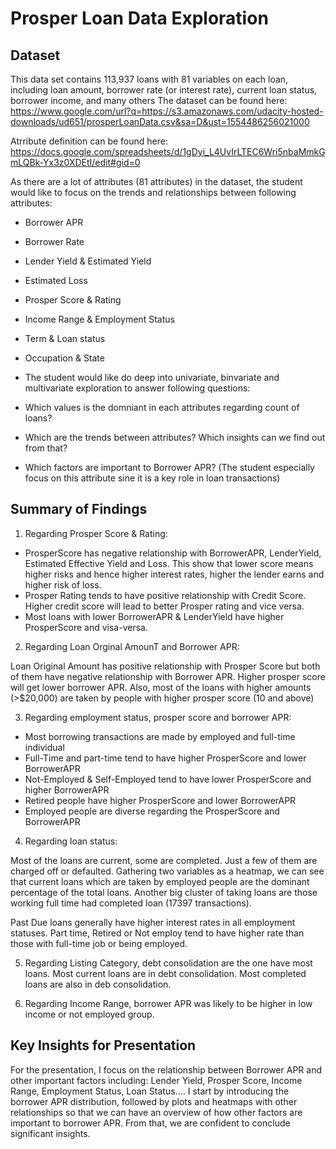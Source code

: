 # Prosper Loan Data Exploration

## Dataset

This data set contains 113,937 loans with 81 variables on each loan, including loan amount, borrower rate (or interest rate), current loan status, borrower income, and many others
The dataset can be found here:
https://www.google.com/url?q=https://s3.amazonaws.com/udacity-hosted-downloads/ud651/prosperLoanData.csv&sa=D&ust=1554486256021000

Atrribute definition can be found here: https://docs.google.com/spreadsheets/d/1gDyi_L4UvIrLTEC6Wri5nbaMmkGmLQBk-Yx3z0XDEtI/edit#gid=0

As there are a lot of attributes (81 attributes) in the dataset, the student would like to focus on the trends and relationships between following attributes:

- Borrower APR
- Borrower Rate
- Lender Yield & Estimated Yield
- Estimated Loss
- Prosper Score & Rating
- Income Range & Employment Status
- Term & Loan status
- Occupation & State
- The student would like do deep into univariate, binvariate and multivariate exploration to answer following questions:

- Which values is the domniant in each attributes regarding count of loans?
- Which are the trends between attributes? Which insights can we find out from that?
- Which factors are important to Borrower APR? (The student especially focus on this attribute sine it is a key role in loan transactions)

## Summary of Findings
1. Regarding Prosper Score & Rating:

- ProsperScore has negative relationship with BorrowerAPR, LenderYield, Estimated Effective Yield and Loss. This show that lower score means higher risks and hence higher interest rates, higher the lender earns and higher risk of loss.
- Prosper Rating tends to have positive relationship with Credit Score. Higher credit score will lead to better Prosper rating and vice versa.
- Most loans with lower BorrowerAPR & LenderYield have higher ProsperScore and visa-versa.

2. Regarding Loan Orginal AmounT and Borrower APR:

Loan Original Amount has positive relationship with Prosper Score but both of them have negative relationship with Borrower APR. Higher prosper score will get lower borrower APR. Also, most of the loans with higher amounts (>$20,000) are taken by people with higher prosper score (10 and above)

3. Regarding employment status, prosper score and borrower APR:

- Most borrowing transactions are made by employed and full-time individual
- Full-Time and part-time tend to have higher ProsperScore and lower BorrowerAPR
- Not-Employed & Self-Employed tend to have lower ProsperScore and higher BorrowerAPR
- Retired people have higher ProsperScore and lower BorrowerAPR
- Employed people are diverse regarding the ProsperScore and BorrowerAPR

4. Regarding loan status:

Most of the loans are current, some are completed. Just a few of them are charged off or defaulted. Gathering two variables as a heatmap, we can see that current loans which are taken by employed people are the dominant percentage of the total loans. Another big cluster of taking loans are those working full time had completed loan (17397 transactions).

Past Due loans generally have higher interest rates in all employment statuses. Part time, Retired or Not employ tend to have higher rate than those with full-time job or being employed.

5. Regarding Listing Category, debt consolidation are the one have most loans. Most current loans are in debt consolidation. Most completed loans are also in deb consolidation.

6. Regarding Income Range, borrower APR was likely to be higher in low income or not employed group.


## Key Insights for Presentation

For the presentation, I focus on the relationship between Borrower APR and other important factors including: Lender Yield, Prosper Score, Income Range, Employment Status, Loan Status.... I start by introducing the
borrower APR distribution, followed by plots and heatmaps with other relationships so that we can have an overview of how other factors are important to borrower APR. From that, we are confident to conclude significant insights.
